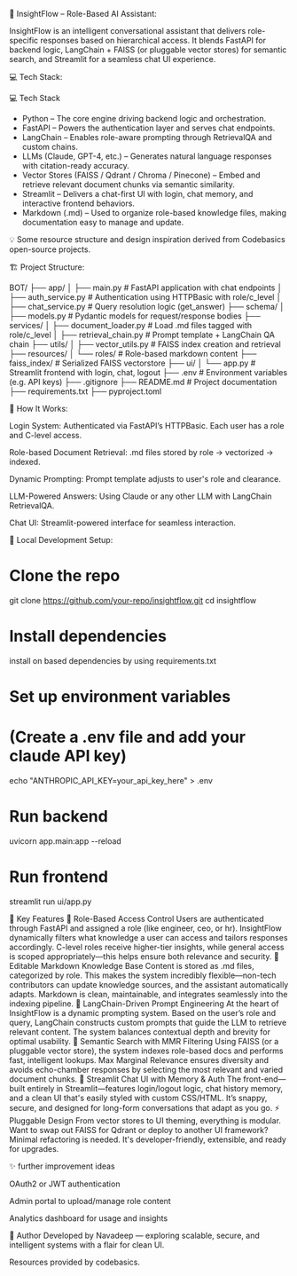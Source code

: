 🌊 InsightFlow – Role-Based AI Assistant:

InsightFlow is an intelligent conversational assistant that delivers role-specific responses based on hierarchical access. It blends FastAPI for backend logic, LangChain + FAISS (or pluggable vector stores) for semantic search, and Streamlit for a seamless chat UI experience.

💻 Tech Stack:

💻 Tech Stack
- Python – The core engine driving backend logic and orchestration.
- FastAPI – Powers the authentication layer and serves chat endpoints.
- LangChain – Enables role-aware prompting through RetrievalQA and custom chains.
- LLMs (Claude, GPT-4, etc.) – Generates natural language responses with citation-ready accuracy.
- Vector Stores (FAISS / Qdrant / Chroma / Pinecone) – Embed and retrieve relevant document chunks via semantic similarity.
- Streamlit – Delivers a chat-first UI with login, chat memory, and interactive frontend behaviors.
- Markdown (.md) – Used to organize role-based knowledge files, making documentation easy to manage and update.

💡 Some resource structure and design inspiration derived from Codebasics open-source projects.

🏗️ Project Structure:


BOT/
├── app/
│   ├── main.py                # FastAPI application with chat endpoints
│   ├── auth_service.py        # Authentication using HTTPBasic with role/c_level
│   ├── chat_service.py        # Query resolution logic (get_answer)
├── schema/
│   ├── models.py              # Pydantic models for request/response bodies
├── services/
│   ├── document_loader.py     # Load .md files tagged with role/c_level
│   ├── retrieval_chain.py     # Prompt template + LangChain QA chain
├── utils/
│   ├── vector_utils.py        # FAISS index creation and retrieval
├── resources/
│   └── roles/                 # Role-based markdown content
├── faiss_index/               # Serialized FAISS vectorstore
├── ui/
│   └── app.py                 # Streamlit frontend with login, chat, logout
├── .env                       # Environment variables (e.g. API keys)
├── .gitignore
├── README.md                  # Project documentation
├── requirements.txt
├── pyproject.toml


🚀 How It Works:

Login System: Authenticated via FastAPI’s HTTPBasic. Each user has a role and C-level access.

Role-based Document Retrieval: .md files stored by role → vectorized → indexed.

Dynamic Prompting: Prompt template adjusts to user's role and clearance.

LLM-Powered Answers: Using Claude or any other LLM with LangChain RetrievalQA.

Chat UI: Streamlit-powered interface for seamless interaction.



🧪 Local Development Setup:

# Clone the repo
git clone https://github.com/your-repo/insightflow.git
cd insightflow
# Install dependencies
install on based dependencies by using requirements.txt
# Set up environment variables
# (Create a .env file and add your claude API key)
echo "ANTHROPIC_API_KEY=your_api_key_here" > .env

# Run backend
uvicorn app.main:app --reload
# Run frontend
streamlit run ui/app.py


🔑 Key Features
🔐 Role-Based Access Control
Users are authenticated through FastAPI and assigned a role (like engineer, ceo, or hr). InsightFlow dynamically filters what knowledge a user can access and tailors responses accordingly. C-level roles receive higher-tier insights, while general access is scoped appropriately—this helps ensure both relevance and security.
📄 Editable Markdown Knowledge Base
Content is stored as .md files, categorized by role. This makes the system incredibly flexible—non-tech contributors can update knowledge sources, and the assistant automatically adapts. Markdown is clean, maintainable, and integrates seamlessly into the indexing pipeline.
🧠 LangChain-Driven Prompt Engineering
At the heart of InsightFlow is a dynamic prompting system. Based on the user’s role and query, LangChain constructs custom prompts that guide the LLM to retrieve relevant content. The system balances contextual depth and brevity for optimal usability.
🔎 Semantic Search with MMR Filtering
Using FAISS (or a pluggable vector store), the system indexes role-based docs and performs fast, intelligent lookups. Max Marginal Relevance ensures diversity and avoids echo-chamber responses by selecting the most relevant and varied document chunks.
💬 Streamlit Chat UI with Memory & Auth
The front-end—built entirely in Streamlit—features login/logout logic, chat history memory, and a clean UI that's easily styled with custom CSS/HTML. It’s snappy, secure, and designed for long-form conversations that adapt as you go.
⚡ Pluggable Design
From vector stores to UI theming, everything is modular. Want to swap out FAISS for Qdrant or deploy to another UI framework? Minimal refactoring is needed. It's developer-friendly, extensible, and ready for upgrades.




✨ further improvement ideas

OAuth2 or JWT authentication

Admin portal to upload/manage role content

Analytics dashboard for usage and insights

🤝 Author
Developed by Navadeep — exploring scalable, secure, and intelligent systems with a flair for clean UI.

 Resources provided by codebasics.